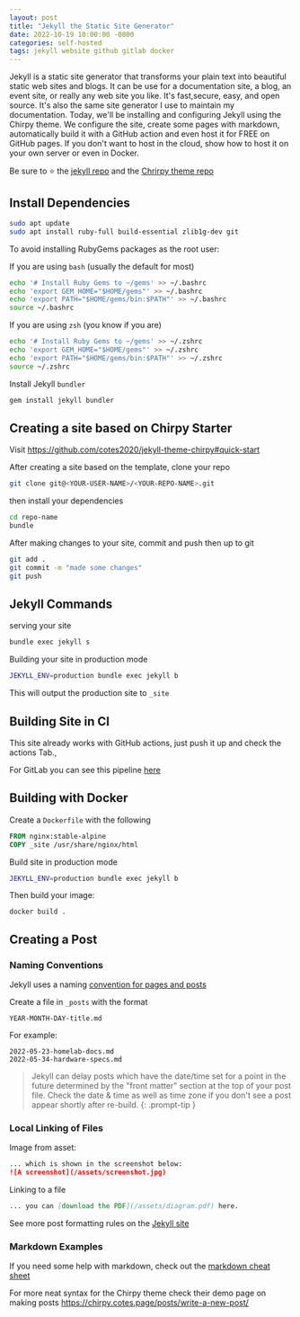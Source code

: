 ```yaml
---
layout: post
title: "Jekyll the Static Site Generator"
date: 2022-10-19 10:00:00 -0000
categories: self-hosted
tags: jekyll website github gitlab docker
---
```



Jekyll is a static site generator that transforms your plain text into beautiful static web sites and blogs. It can be use for a documentation site, a blog, an event site, or really any web site you like. It's fast,secure, easy, and open source. It's also the same site generator I use to maintain my documentation. 
Today, we'll be installing and configuring Jekyll using the Chirpy theme. We configure the site, create some pages with markdown, automatically build it with a GitHub action and even host it for FREE on GitHub pages.  If you don't want to host in the cloud, show how to host it on your own server or even in Docker.

Be sure to ⭐ the [jekyll repo](https://github.com/jekyll/jekyll) and the [Chrirpy theme repo](https://github.com/cotes2020/jekyll-theme-chirpy)

## Install Dependencies

```bash
sudo apt update
sudo apt install ruby-full build-essential zlib1g-dev git
```

To avoid installing RubyGems packages as the root user:

If you are using `bash` (usually the default for most)

```bash
echo '# Install Ruby Gems to ~/gems' >> ~/.bashrc
echo 'export GEM_HOME="$HOME/gems"' >> ~/.bashrc
echo 'export PATH="$HOME/gems/bin:$PATH"' >> ~/.bashrc
source ~/.bashrc
```

If you are using `zsh` (you know if you are)

```bash
echo '# Install Ruby Gems to ~/gems' >> ~/.zshrc
echo 'export GEM_HOME="$HOME/gems"' >> ~/.zshrc
echo 'export PATH="$HOME/gems/bin:$PATH"' >> ~/.zshrc
source ~/.zshrc
```

Install Jekyll `bundler`

```bash
gem install jekyll bundler

```

## Creating a site based on Chirpy Starter

Visit <https://github.com/cotes2020/jekyll-theme-chirpy#quick-start>

After creating a site based on the template, clone your repo

```bash
git clone git@<YOUR-USER-NAME>/<YOUR-REPO-NAME>.git
```

then install your dependencies

```bash
cd repo-name
bundle
```

After making changes to your site, commit and push then up to git

```bash
git add .
git commit -m "made some changes"
git push
```

## Jekyll Commands

serving your site

```bash
bundle exec jekyll s
```

Building your site in production mode

```bash
JEKYLL_ENV=production bundle exec jekyll b
```

This will output the production site to `_site`

## Building Site in CI

This site already works with GitHub actions, just push it up and check the actions Tab.,

For GitLab you can see this pipeline [here](https://github.com/techno-tim/techno-tim.github.io/blob/master/.gitlab-ci.yml#L18)

## Building with Docker

Create a `Dockerfile` with the following

```Dockerfile
FROM nginx:stable-alpine
COPY _site /usr/share/nginx/html
```

Build site in production mode

```bash
JEKYLL_ENV=production bundle exec jekyll b
```

Then build your image:

`docker build .`

## Creating a Post

### Naming Conventions

Jekyll uses a naming [convention for pages and posts](https://jekyllrb.com/docs/posts/)

Create a file in `_posts` with the format

```file
YEAR-MONTH-DAY-title.md
```

For example:

```file
2022-05-23-homelab-docs.md
2022-05-34-hardware-specs.md
```

> Jekyll can delay posts which have the date/time set for a point in the future determined by the "front matter" section at the top of your post file. Check the date & time as well as time zone if you don't see a post appear shortly after re-build.
{: .prompt-tip }

### Local Linking of Files

Image from asset:

```markdown
... which is shown in the screenshot below:
![A screenshot](/assets/screenshot.jpg)
```

Linking to a file

```markdown
... you can [download the PDF](/assets/diagram.pdf) here.
```

See more post formatting rules on the [Jekyll site](https://jekyllrb.com/docs/posts/)

### Markdown Examples

If you need some help with markdown, check out the [markdown cheat sheet](https://www.markdownguide.org/cheat-sheet/)

For more neat syntax for the Chirpy theme check their demo page on making posts <https://chirpy.cotes.page/posts/write-a-new-post/>
